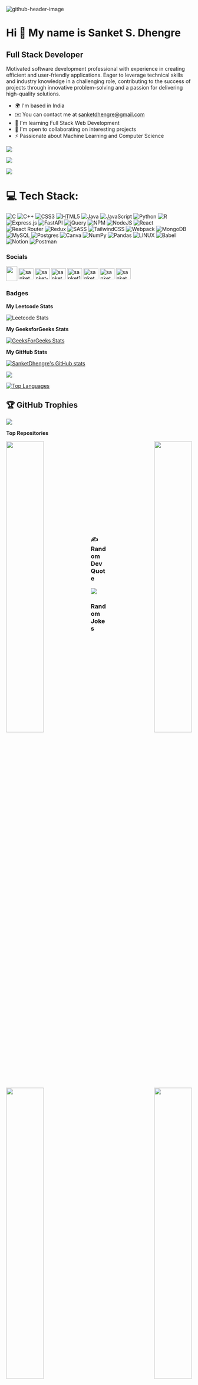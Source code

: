 ![github-header-image](https://github.com/SanketDhengre/SanketDhengre/assets/83276393/d5658346-2f20-4de9-9aed-9cd4ed0f11e8)

Hi 👋 My name is Sanket S. Dhengre
==================================

Full Stack Developer
--------------------

Motivated software development professional with experience in creating efficient and user-friendly applications. Eager to leverage technical skills and industry knowledge in a challenging role, contributing to the success of projects through innovative problem-solving and a passion for delivering high-quality solutions.

* 🌍  I'm based in India
* ✉️  You can contact me at [sanketdhengre@gmail.com](mailto:sanketdhengre@gmail.com)
* 🧠  I'm learning Full Stack Web Development
* 🤝  I'm open to collaborating on interesting projects
* ⚡  Passionate about Machine Learning and Computer Science

<a href="https://www.github.com/SanketDhengre" target="_blank" rel="noreferrer"><img
src="https://img.shields.io/github/followers/SanketDhengre?logo=github&style=for-the-badge&color=0891b2&labelColor=1c1917" /></a>
<!-- &nbsp; -->
<a href="https://www.twitter.com/SanketDhengre" target="_blank" rel="noreferrer"><img
src="https://img.shields.io/twitter/follow/SanketDhengre?logo=twitter&style=for-the-badge&color=0891b2&labelColor=1c1917"
/></a>

[![](https://visitcount.itsvg.in/api?id=SanketDhengre&icon=0&color=0)](https://visitcount.itsvg.in)

# 💻 Tech Stack:
![C](https://img.shields.io/badge/c-%2300599C.svg?style=flat&logo=c&logoColor=white) ![C++](https://img.shields.io/badge/c++-%2300599C.svg?style=flat&logo=c%2B%2B&logoColor=white) ![CSS3](https://img.shields.io/badge/css3-%231572B6.svg?style=flat&logo=css3&logoColor=white) ![HTML5](https://img.shields.io/badge/html5-%23E34F26.svg?style=flat&logo=html5&logoColor=white) ![Java](https://img.shields.io/badge/java-%23ED8B00.svg?style=flat&logo=java&logoColor=white) ![JavaScript](https://img.shields.io/badge/javascript-%23323330.svg?style=flat&logo=javascript&logoColor=%23F7DF1E) ![Python](https://img.shields.io/badge/python-3670A0?style=flat&logo=python&logoColor=ffdd54) ![R](https://img.shields.io/badge/r-%23276DC3.svg?style=flat&logo=r&logoColor=white) ![Express.js](https://img.shields.io/badge/express.js-%23404d59.svg?style=flat&logo=express&logoColor=%2361DAFB) ![FastAPI](https://img.shields.io/badge/FastAPI-005571?style=flat&logo=fastapi) ![jQuery](https://img.shields.io/badge/jquery-%230769AD.svg?style=flat&logo=jquery&logoColor=white) ![NPM](https://img.shields.io/badge/NPM-%23000000.svg?style=flat&logo=npm&logoColor=white) ![NodeJS](https://img.shields.io/badge/node.js-6DA55F?style=flat&logo=node.js&logoColor=white) ![React](https://img.shields.io/badge/react-%2320232a.svg?style=flat&logo=react&logoColor=%2361DAFB) ![React Router](https://img.shields.io/badge/React_Router-CA4245?style=flat&logo=react-router&logoColor=white) ![Redux](https://img.shields.io/badge/redux-%23593d88.svg?style=flat&logo=redux&logoColor=white) ![SASS](https://img.shields.io/badge/SASS-hotpink.svg?style=flat&logo=SASS&logoColor=white) ![TailwindCSS](https://img.shields.io/badge/tailwindcss-%2338B2AC.svg?style=flat&logo=tailwind-css&logoColor=white) ![Webpack](https://img.shields.io/badge/webpack-%238DD6F9.svg?style=flat&logo=webpack&logoColor=black) ![MongoDB](https://img.shields.io/badge/MongoDB-%234ea94b.svg?style=flat&logo=mongodb&logoColor=white) ![MySQL](https://img.shields.io/badge/mysql-%2300f.svg?style=flat&logo=mysql&logoColor=white) ![Postgres](https://img.shields.io/badge/postgres-%23316192.svg?style=flat&logo=postgresql&logoColor=white) ![Canva](https://img.shields.io/badge/Canva-%2300C4CC.svg?style=flat&logo=Canva&logoColor=white) ![NumPy](https://img.shields.io/badge/numpy-%23013243.svg?style=flat&logo=numpy&logoColor=white) ![Pandas](https://img.shields.io/badge/pandas-%23150458.svg?style=flat&logo=pandas&logoColor=white) ![LINUX](https://img.shields.io/badge/Linux-FCC624?style=flat&logo=linux&logoColor=black) ![Babel](https://img.shields.io/badge/Babel-F9DC3e?style=flat&logo=babel&logoColor=black) ![Notion](https://img.shields.io/badge/Notion-%23000000.svg?style=flat&logo=notion&logoColor=white) ![Postman](https://img.shields.io/badge/Postman-FF6C37?style=flat&logo=postman&logoColor=white)


### Socials

<a href="https://www.github.com/SanketDhengre" target="blank"><img align="center" src="https://raw.githubusercontent.com/danielcranney/readme-generator/main/public/icons/socials/github.svg" width="30" height="40" /></a>
<a href="https://twitter.com/sanketdhengre" target="blank"><img align="center" src="https://raw.githubusercontent.com/rahuldkjain/github-profile-readme-generator/master/src/images/icons/Social/twitter.svg" alt="sanketdhengre" height="30" width="40" /></a>
<a href="https://linkedin.com/in/sanket-dhengre" target="blank"><img align="center" src="https://raw.githubusercontent.com/rahuldkjain/github-profile-readme-generator/master/src/images/icons/Social/linked-in-alt.svg" alt="sanket-dhengre" height="30" width="40" /></a>
<a href="https://instagram.com/sanket_dhengre_13" target="blank"><img align="center" src="https://raw.githubusercontent.com/rahuldkjain/github-profile-readme-generator/master/src/images/icons/Social/instagram.svg" alt="sanket_dhengre_13" height="30" width="40" /></a>
<a href="https://www.codechef.com/users/sanket136" target="blank"><img align="center" src="https://cdn.jsdelivr.net/npm/simple-icons@3.1.0/icons/codechef.svg" alt="sanket136" height="30" width="40" /></a>
<a href="https://www.hackerrank.com/sanketdhengre" target="blank"><img align="center" src="https://raw.githubusercontent.com/rahuldkjain/github-profile-readme-generator/master/src/images/icons/Social/hackerrank.svg" alt="sanketdhengre" height="30" width="40" /></a>
<a href="https://www.leetcode.com/sanketdhengre" target="blank"><img align="center" src="https://raw.githubusercontent.com/rahuldkjain/github-profile-readme-generator/master/src/images/icons/Social/leet-code.svg" alt="sanketdhengre" height="30" width="40" /></a>
<a href="https://auth.geeksforgeeks.org/user/sanketd13" target="blank"><img align="center" src="https://raw.githubusercontent.com/rahuldkjain/github-profile-readme-generator/master/src/images/icons/Social/geeks-for-geeks.svg" alt="sanketd13" height="30" width="40" /></a>
</p>

### Badges

<b>My Leetcode Stats</b>

![Leetcode Stats](https://leetcard.jacoblin.cool/sanketdhengre?ext=heatmap)

<b>My GeeksforGeeks Stats</b>

[![GeeksForGeeks Stats](https://geeks-for-geeks-stats-api.vercel.app/?userName=sanketd13)](https://www.geeksforgeeks.org/user/sanketd13/)

<b>My GitHub Stats</b>

<a href="http://www.github.com/SanketDhengre"><img src="https://github-readme-stats.vercel.app/api?username=SanketDhengre&show_icons=true&hide=&count_private=true&title_color=0891b2&text_color=ffffff&icon_color=0891b2&bg_color=1c1917&hide_border=true&show_icons=true" alt="SanketDhengre's GitHub stats" /></a>

<a href="http://www.github.com/SanketDhengre"><img src="https://github-readme-streak-stats.herokuapp.com/?user=SanketDhengre&stroke=ffffff&background=1c1917&ring=0891b2&fire=0891b2&currStreakNum=ffffff&currStreakLabel=0891b2&sideNums=ffffff&sideLabels=ffffff&dates=ffffff&hide_border=true" /></a>

<a href="https://github.com/SanketDhengre" align="left"><img src="https://github-readme-stats.vercel.app/api/top-langs/?username=SanketDhengre&langs_count=10&title_color=0891b2&text_color=ffffff&icon_color=0891b2&bg_color=1c1917&hide_border=true&locale=en&custom_title=Top%20%Languages" alt="Top Languages" /></a>

## 🏆 GitHub Trophies
![](https://github-profile-trophy.vercel.app/?username=SanketDhengre&theme=darkhub&no-frame=true&no-bg=false&margin-w=5)


<b>Top Repositories</b>

<div width="100%" align="center"><a href="https://github.com/SanketDhengre/Web-Development" align="left"><img align="left" width="45%" src="https://github-readme-stats.vercel.app/api/pin/?username=SanketDhengre&repo=Web-Development&title_color=0891b2&text_color=ffffff&icon_color=0891b2&bg_color=1c1917&hide_border=true&locale=en" /></a>
<a href="https://github.com/SanketDhengre/React-Weather-App" align="right"><img align="right" width="45%" src="https://github-readme-stats.vercel.app/api/pin/?username=SanketDhengre&repo=React-Weather-App&title_color=0891b2&text_color=ffffff&icon_color=0891b2&bg_color=1c1917&hide_border=true&locale=en" /></a></div><br /><br /><br /><br />

<br /><br />

<div width="100%" align="center"><a href="https://github.com/SanketDhengre/Tailwind-CSS-Apple-Landing-Page" align="left"><img align="left" width="45%" src="https://github-readme-stats.vercel.app/api/pin/?username=SanketDhengre&repo=Tailwind-CSS-Apple-Landing-Page&title_color=0891b2&text_color=ffffff&icon_color=0891b2&bg_color=1c1917&hide_border=true&locale=en" /></a>
<a href="https://github.com/SanketDhengre/College-Portal" align="right"><img align="right" width="45%" src="https://github-readme-stats.vercel.app/api/pin/?username=SanketDhengre&repo=College-Portal&title_color=0891b2&text_color=ffffff&icon_color=0891b2&bg_color=1c1917&hide_border=true&locale=en" /></a></div>

<br /><br /><br /><br /><br /><br />
### ✍️ Random Dev Quote
![](https://quotes-github-readme.vercel.app/api?type=horizontal&theme=merko)


### Random Jokes
<!-- HTML -->
<img src="https://readme-jokes.vercel.app/api?hideBorder" alt="Jokes Card" />



